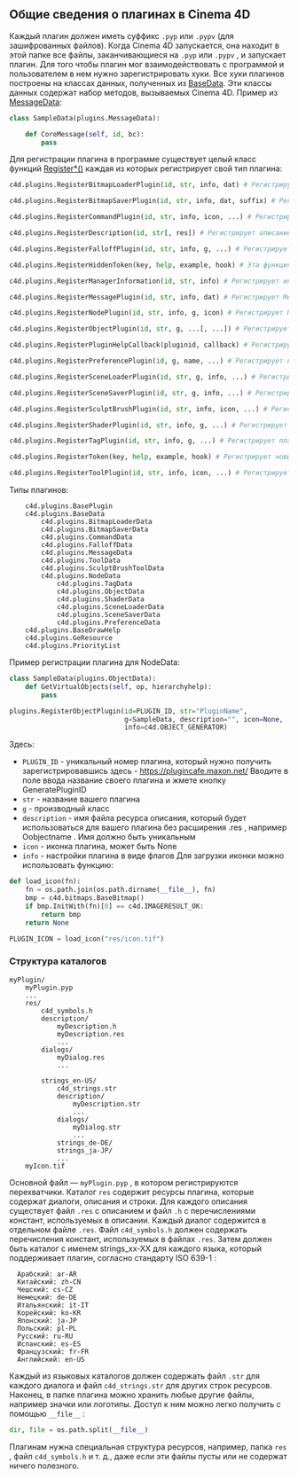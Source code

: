 ## Общие сведения о плагинах в Cinema 4D

 Каждый плагин должен иметь суффикс ```.pyp``` или ```.pypv``` (для зашифрованных файлов). Когда Cinema 4D запускается, она находит в этой папке все файлы, заканчивающиеся на ```.pyp``` или ```.pypv``` , и запускает плагин.
Для того чтобы плагин мог взаимодействовать с программой и пользователем в нем нужно зарегистрировать хуки.
Все хуки плагинов построены на классах данных, полученных из [BaseData][1].  Эти классы данных содержат набор методов, вызываемых Cinema 4D. Пример из [MessageData][2]:
```python
class SampleData(plugins.MessageData):

    def CoreMessage(self, id, bc):
        pass
```
Для регистрации плагина в программе существует целый класс функций [Register*()][3] каждая из которых регистрирует свой тип плагина:
```python
c4d.plugins.RegisterBitmapLoaderPlugin(id, str, info, dat) # Регистрирует BitmapLoaderData плагин.

c4d.plugins.RegisterBitmapSaverPlugin(id, str, info, dat, suffix) # Регистрирует BitmapSaverData плагин.

c4d.plugins.RegisterCommandPlugin(id, str, info, icon, ...) # Регистрирует CommandData плагин.

c4d.plugins.RegisterDescription(id, str[, res]) # Регистрирует описание для идентификатора плагина.

c4d.plugins.RegisterFalloffPlugin(id, str, info, g, ...) # Регистрирует FalloffData плагин.

c4d.plugins.RegisterHiddenToken(key, help, example, hook) # Эта функция регистрирует скрытый токен, который не отображается в настройках рендеринга.

c4d.plugins.RegisterManagerInformation(id, str, info) # Регистрирует информацию менеджера для использования при регистрации ярлыков с помощью AddShortcut().

c4d.plugins.RegisterMessagePlugin(id, str, info, dat) # Регистрирует MessageData плагин.

c4d.plugins.RegisterNodePlugin(id, str, info, g, icon) # Регистрирует NodeData плагин.

c4d.plugins.RegisterObjectPlugin(id, str, g, ...[, ...]) # Регистрирует ObjectData плагин.

c4d.plugins.RegisterPluginHelpCallback(pluginid, callback) # Регистрирует обратный вызов для справочной поддержки плагина.

c4d.plugins.RegisterPreferencePlugin(id, g, name, ...) # Регистрирует новую настройку в диалоговом окне настроек Cinema 4D.

c4d.plugins.RegisterSceneLoaderPlugin(id, str, g, info, ...) # Регистрирует SceneLoaderData плагин.

c4d.plugins.RegisterSceneSaverPlugin(id, str, g, info, ...) # Регистрирует SceneSaverData плагин.

c4d.plugins.RegisterSculptBrushPlugin(id, str, info, icon, ...) # Регистрирует SculptBrushToolData.

c4d.plugins.RegisterShaderPlugin(id, str, info, g, ...) # Регистрирует ShaderData плагин.

c4d.plugins.RegisterTagPlugin(id, str, info, g, ...) # Регистрирует плагин TagData:

c4d.plugins.RegisterToken(key, help, example, hook) # Регистрирует новый токен, который можно использовать в имени файла рендеринга. Токен отображается в настройках рендеринга и может быть выбран пользователем.

c4d.plugins.RegisterToolPlugin(id, str, info, icon, ...) # Регистрирует ToolData плагин.
```
Типы плагинов:
```
    c4d.plugins.BasePlugin
    c4d.plugins.BaseData
        c4d.plugins.BitmapLoaderData
        c4d.plugins.BitmapSaverData
        c4d.plugins.CommandData
        c4d.plugins.FalloffData
        c4d.plugins.MessageData
        c4d.plugins.ToolData
        c4d.plugins.SculptBrushToolData
        c4d.plugins.NodeData
            c4d.plugins.TagData
            c4d.plugins.ObjectData
            c4d.plugins.ShaderData
            c4d.plugins.SceneLoaderData
            c4d.plugins.SceneSaverData
            c4d.plugins.PreferenceData
    c4d.plugins.BaseDrawHelp
    c4d.plugins.GeResource
    c4d.plugins.PriorityList
```

Пример регистрации плагина для NodeData:
```python
class SampleData(plugins.ObjectData):
    def GetVirtualObjects(self, op, hierarchyhelp):
        pass

plugins.RegisterObjectPlugin(id=PLUGIN_ID, str="PluginName",
                             g=SampleData, description="", icon=None,
                             info=c4d.OBJECT_GENERATOR)
```
Здесь:
 - ```PLUGIN_ID``` - уникальный номер плагина, который нужно получить зарегистрировавшись здесь - https://plugincafe.maxon.net/ Вводите в поле ввода название своего плагина и жмете кнопку GeneratePluginID
 - ```str``` - название вашего плагина
 - ```g``` - производный класс
 - ```description``` - имя файла ресурса описания, который будет использоваться для вашего плагина без расширения .res , например Oobjectname . Имя должно быть уникальным
 - ```icon``` - иконка плагина, может быть None
 - ```info``` - настройки плагина в виде флагов
Для загрузки иконки можно использовать функцию:
```python
def load_icon(fn):
    fn = os.path.join(os.path.dirname(__file__), fn)
    bmp = c4d.bitmaps.BaseBitmap()
    if bmp.InitWith(fn)[0] == c4d.IMAGERESULT_OK:
        return bmp
    return None

PLUGIN_ICON = load_icon("res/icon.tif")
```

### Структура каталогов
```
myPlugin/
    myPlugin.pyp
    ...
    res/
        c4d_symbols.h
        description/
            myDescription.h
            myDescription.res
            ...
        dialogs/
            myDialog.res
            ...

        strings_en-US/
            c4d_strings.str
            description/
                myDescription.str
                ...
            dialogs/
                myDialog.str
                ...
            strings_de-DE/
            strings_ja-JP/
            ...
    myIcon.tif
```
Основной файл — ```myPlugin.pyp``` , в котором регистрируются перехватчики. Каталог ```res``` содержит ресурсы плагина, которые содержат диалоги, описания и строки. Для каждого описания существует файл ```.res``` с описанием и файл ```.h``` с перечислениями констант, используемых в описании. Каждый диалог содержится в отдельном файле ```.res```. Файл ```c4d_symbols.h``` должен содержать перечисления констант, используемых в файлах ```.res```.
Затем должен быть каталог с именем strings_xx-XX для каждого языка, который поддерживает плагин, согласно стандарту ISO 639-1 :
```
  Арабский: ar-AR
  Китайский: zh-CN
  Чешский: cs-CZ
  Немецкий: de-DE
  Итальянский: it-IT
  Корейский: ko-KR
  Японский: ja-JP
  Польский: pl-PL
  Русский: ru-RU
  Испанский: es-ES
  Французский: fr-FR
  Английский: en-US
```
Каждый из языковых каталогов должен содержать файл ```.str``` для каждого диалога и файл ```c4d_strings.str``` для других строк ресурсов.
Наконец, в папке плагина можно хранить любые другие файлы, например значки или логотипы. Доступ к ним можно легко получить с помощью ```__file__``` :
```python
dir, file = os.path.split(__file__)
```
Плагинам нужна специальная структура ресурсов, например, папка ```res``` , файл ```c4d_symbols.h``` и т. д., даже если эти файлы пусты или не содержат ничего полезного.



[1]: https://developers.maxon.net/docs/py/23_110/modules/c4d.plugins/BaseData/index.html#c4d.plugins.BaseData
[2]: https://developers.maxon.net/docs/py/23_110/modules/c4d.plugins/BaseData/MessageData/index.html#c4d.plugins.MessageData
[3]: https://developers.maxon.net/docs/py/23_110/modules/c4d.plugins/index.html